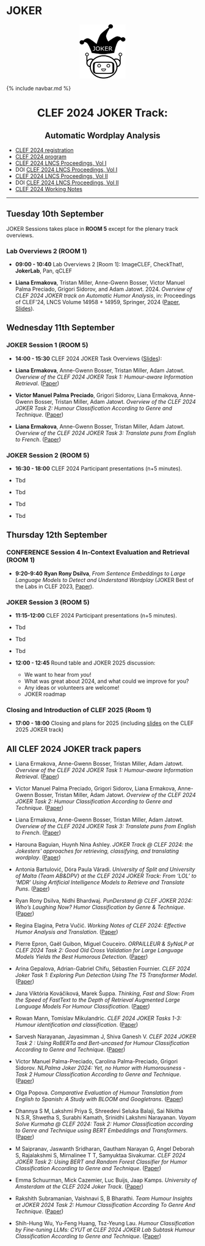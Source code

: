 # JOKER
  <p align="center">
  <img src="img/joker.png" width="120" height="142">
  </p>

{% include navbar.md %}

<h1 align="center">CLEF 2024 JOKER Track:</h1>
<h2 align="center">Automatic Wordplay Analysis</h2> 


* [CLEF 2024 registration](https://clef2024.clef-initiative.eu/index.php?page=Pages/conference_registration.html)
* [CLEF 2024 program](https://clef2024.clef-initiative.eu/index.php?page=Pages/programme.html)
* [CLEF 2024 LNCS Proceedings, Vol I](https://link.springer.com/book/9783031717352)
* DOI [CLEF 2024 LNCS Proceedings, Vol I](https://link.springer.com/book/10.1007/978-3-031-71735-2)
* [CLEF 2024 LNCS Proceedings, Vol II](https://link.springer.com/book/9783031719073)
* DOI [CLEF 2024 LNCS Proceedings, Vol II](https://link.springer.com/book/10.1007/978-3-031-71908-0)
* [CLEF 2024 Working Notes](https://ceur-ws.org/Vol-3740/)

------------------------------------------------------------

## Tuesday 10th September 

JOKER Sessions takes place in **ROOM 5** except for the plenary track overviews.

### Lab Overviews 2 (ROOM 1)
* **09:00 - 10:40**	Lab Overviews 2 [Room 1]: ImageCLEF, CheckThat!, **JokerLab**, Pan, qCLEF

* **Liana Ermakova**, Tristan Miller, Anne-Gwenn Bosser, Victor Manuel Palma Preciado, Grigori Sidorov, and Adam Jatowt. 2024. _Overview of CLEF 2024 JOKER track on Automatic Humor Analysis_, in:
Proceedings of CLEF'24, LNCS Volume 14958 + 14959, Springer, 2024 ([Paper](XXX), [Slides](XXX)).
  
## Wednesday 11th September 

### JOKER Session 1 (ROOM 5)

* **14:00 - 15:30** CLEF 2024 JOKER Task Overviews ([Slides](XXX)):

* **Liana Ermakova**, Anne-Gwenn Bosser, Tristan Miller, Adam Jatowt. 
_Overview of the CLEF 2024 JOKER Task 1: Humour-aware Information Retrieval_. 
([Paper](https://ceur-ws.org/Vol-3740/paper-165.pdf))

* **Victor Manuel Palma Preciado**, Grigori Sidorov, Liana Ermakova, Anne-Gwenn Bosser, Tristan Miller, Adam Jatowt. 
_Overview of the CLEF 2024 JOKER Task 2: Humour Classification According to Genre and Technique_. 
([Paper](https://ceur-ws.org/Vol-3740/paper-166.pdf))

* **Liana Ermakova**, Anne-Gwenn Bosser, Tristan Miller, Adam Jatowt. 
_Overview of the CLEF 2024 JOKER Task 3: Translate puns from English to French_.
([Paper](https://ceur-ws.org/Vol-3740/paper-167.pdf))

### JOKER Session 2 (ROOM 5)

* **16:30 - 18:00** CLEF 2024 Participant presentations (n+5 minutes).

* Tbd
* Tbd
* Tbd
* Tbd
  
## Thursday 12th September

### CONFERENCE Session 4 In-Context Evaluation and Retrieval (ROOM 1) 

* **9:20-9:40** **Ryan Rony Dsilva**, _From Sentence Embeddings to Large Language Models to Detect and Understand Wordplay_ (JOKER Best of the Labs in CLEF 2023, [Paper](XXX)).

### JOKER Session 3 (ROOM 5)

* **11:15-12:00** CLEF 2024 Participant presentations (n+5 minutes).

* Tbd
* Tbd
* Tbd
  
* **12:00 - 12:45** Round table and JOKER 2025 discussion:
    * We want to hear from *you*!
    * What was great about 2024, and what could we improve for you?
    * Any ideas or volunteers are welcome!
    * JOKER roadmap 

### Closing and Introduction of CLEF 2025 (Room 1)

* **17:00 - 18:00** Closing and plans for 2025 (including [slides](XXX) on the CLEF 2025 JOKER track)

## All CLEF 2024 JOKER track papers 

* Liana Ermakova, Anne-Gwenn Bosser, Tristan Miller, Adam Jatowt. 
_Overview of the CLEF 2024 JOKER Task 1: Humour-aware Information Retrieval_. 
([Paper](https://ceur-ws.org/Vol-3740/paper-165.pdf))

* Victor Manuel Palma Preciado, Grigori Sidorov, Liana Ermakova, Anne-Gwenn Bosser, Tristan Miller, Adam Jatowt. 
_Overview of the CLEF 2024 JOKER Task 2: Humour Classification According to Genre and Technique_. 
([Paper](https://ceur-ws.org/Vol-3740/paper-166.pdf))

* Liana Ermakova, Anne-Gwenn Bosser, Tristan Miller, Adam Jatowt. 
_Overview of the CLEF 2024 JOKER Task 3: Translate puns from English to French_.
([Paper](https://ceur-ws.org/Vol-3740/paper-167.pdf))

* Harouna Baguian, Huynh Nina Ashley. 
_JOKER Track @ CLEF 2024: the Jokesters' approaches for retrieving, classifying, and translating wordplay_.
([Paper](https://ceur-ws.org/Vol-3740/paper-168.pdf))

* Antonia Bartulović, Dóra Paula Váradi. 
_University of Split and University of Malta (Team AB&DPV) at the CLEF 2024 JOKER Track: From ‘LOL’ to ‘MDR’ Using Artificial Intelligence Models to Retrieve and Translate Puns_.
([Paper](https://ceur-ws.org/Vol-3740/paper-169.pdf))

* Ryan Rony Dsilva, Nidhi Bhardwaj. 
_PunDerstand @ CLEF JOKER 2024: Who’s Laughing Now? Humor Classification by Genre & Technique_.
([Paper](https://ceur-ws.org/Vol-3740/paper-170.pdf))

* Regina Elagina, Petra Vučić.
_Working Notes of CLEF 2024: Effective Humor Analysis and Translation_.
([Paper](https://ceur-ws.org/Vol-3740/paper-171.pdf))

* Pierre Epron, Gaël Guibon, Miguel Couceiro.
_ORPAILLEUR & SyNaLP at CLEF 2024 Task 2: Good Old Cross Validation for Large Language Models Yields the Best Humorous Detection_.
([Paper](https://ceur-ws.org/Vol-3740/paper-172.pdf))

* Arina Gepalova, Adrian-Gabriel Chifu, Sébastien Fournier.
_CLEF 2024 Joker Task 1: Exploring Pun Detection Using The T5 Transformer Model_.
([Paper](https://ceur-ws.org/Vol-3740/paper-173.pdf))

* Jana Viktória Kováčiková, Marek Šuppa.
_Thinking, Fast and Slow: From the Speed of FastText to the Depth of Retrieval Augmented Large Language Models For Humour Classification_.
([Paper](https://ceur-ws.org/Vol-3740/paper-174.pdf))

* Rowan Mann, Tomislav Mikulandric.
_CLEF 2024 JOKER Tasks 1-3: Humour identification and classification_.
([Paper](https://ceur-ws.org/Vol-3740/paper-175.pdf))

* Sarvesh Narayanan, Jayasimman J, Shiva Ganesh V.
_CLEF 2024 JOKER Task 2 : Using RoBERTa and Bert-uncased for Humour Classification According to Genre and Technique_.
([Paper](https://ceur-ws.org/Vol-3740/paper-176.pdf))

* Victor Manuel Palma-Preciado, Carolina Palma-Preciado, Grigori Sidorov.
_NLPalma Joker 2024: Yet, no Humor with Humorousness - Task 2 Humour Classification According to Genre and Technique_.
([Paper](https://ceur-ws.org/Vol-3740/paper-177.pdf))

* Olga Popova.
_Comparative Evaluation of Humour Translation from English to Spanish: A Study with BLOOM and Googletrans_.
([Paper](https://ceur-ws.org/Vol-3740/paper-178.pdf))

* Dhannya S M, Lakshmi Priya S, Shreedevi Seluka Balaji, Sai Nikitha N.S.R, Shwetha S, Surabhi Kamath, Srinidhi Lakshmi Narayanan.
_Vayam Solve Kurmaha @ CLEF 2024: Task 2: Humor Classification according to Genre and Technique using BERT Embeddings and Transformers_.
([Paper](https://ceur-ws.org/Vol-3740/paper-179.pdf))

* M Saipranav, Jaswanth Sridharan, Gautham Narayan G, Angel Deborah S, Rajalakshmi S, Mirnalinee T T, Samyuktaa Sivakumar.
_CLEF 2024 JOKER Task 2: Using BERT and Random Forest Classifier for Humor Classification According to Genre and Technique_.
([Paper](https://ceur-ws.org/Vol-3740/paper-180.pdf))

* Emma Schuurman, Mick Cazemier, Luc Buijs, Jaap Kamps.
_University of Amsterdam at the CLEF 2024 Joker Track_.
([Paper](https://ceur-ws.org/Vol-3740/paper-181.pdf))

* Rakshith Subramanian, Vaishnavi S, B Bharathi.
_Team Humour Insights at JOKER 2024 Task 2: Humour Classification According To Genre And Technique_.
([Paper](https://ceur-ws.org/Vol-3740/paper-182.pdf))

* Shih-Hung Wu, Yu-Feng Huang, Tsz-Yeung Lau.
_Humour Classification by Fine-tuning LLMs: CYUT at CLEF 2024 JOKER Lab Subtask Humour Classification According to Genre and Technique_.
([Paper](https://ceur-ws.org/Vol-3740/paper-183.pdf))
